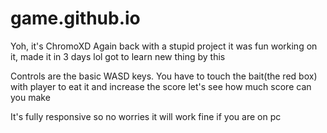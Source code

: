# game.github.io
Yoh, it's ChromoXD
Again back with a stupid project it was fun working on it, made it in 3 days lol got to learn new thing by this

Controls are the basic WASD keys.
You have to touch the bait(the red box) with player to eat it and increase the score let's see how much score can you make

It's fully responsive so no worries it will work fine if you are on pc
